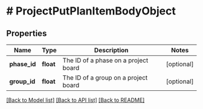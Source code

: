 # # ProjectPutPlanItemBodyObject

## Properties

Name | Type | Description | Notes
------------ | ------------- | ------------- | -------------
**phase_id** | **float** | The ID of a phase on a project board | [optional]
**group_id** | **float** | The ID of a group on a project board | [optional]

[[Back to Model list]](../../README.md#models) [[Back to API list]](../../README.md#endpoints) [[Back to README]](../../README.md)
